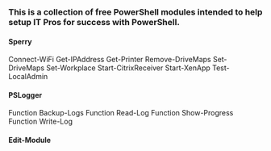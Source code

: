 
### This is a collection of free PowerShell modules intended to help setup IT Pros for success with PowerShell.  

#### Sperry
Connect-WiFi
Get-IPAddress
Get-Printer
Remove-DriveMaps
Set-DriveMaps
Set-Workplace
Start-CitrixReceiver
Start-XenApp
Test-LocalAdmin

#### PSLogger
Function        Backup-Logs
Function        Read-Log
Function        Show-Progress
Function        Write-Log

#### Edit-Module
